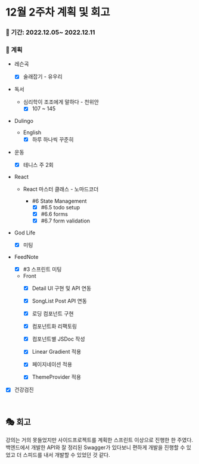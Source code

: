 # 12월 2주차 계획 및 회고

### 📆 기간: 2022.12.05~ 2022.12.11

### 📑 계획

- 레슨곡

  - [x] 술래잡기 - 유우리
  
- 독서
  - 심리학이 조조에게 말하다 - 천위안
    - [x] 107 ~ 145
  
- Dulingo
  - English
    - [x] 하루 하나씩 꾸준히
  
- 운동
  - [x] 테니스 주 2회
  
- React
  
  - React 마스터 클래스 - 노마드코더
  
    - #6 State Management
      - [x] #6.5 todo setup
      - [x] #6.6 forms
      - [x] #6.7 form validation
  
- God Life
  - [x] 미팅
  
- FeedNote
  
  - [x] #3 스프린트 미팅
  
  - Front
    - [x] Detail UI 구현 및 API 연동
    - [x] SongList Post API 연동
    - [x] 로딩 컴포넌트 구현
    - [x] 컴포넌트화 리팩토링
    - [x] 컴포넌트별 JSDoc 작성
    - [x] Linear Gradient 적용
  
    - [x] 페이지네이션 적용
    - [x] ThemeProvider 적용
  
- [x] 건강검진


<br/>

## 🎭 회고

 강의는 거의 못들었지만 사이드프로젝트를 계획한 스프린트 이상으로 진행한 한 주였다. 백엔드에서 개발한 API와 잘 정리된 Swagger가 있다보니 편하게 개발을 진행할 수 있었고 더 스피드를 내서 개발할 수 있었던 것 같다.
